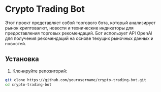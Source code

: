 # Crypto Trading Bot

Этот проект представляет собой торгового бота, который анализирует рынок криптовалют, новости и технические индикаторы для предоставления торговых рекомендаций. Бот использует API OpenAI для получения рекомендаций на основе текущих рыночных данных и новостей.

## Установка

1. Клонируйте репозиторий:

```bash
git clone https://github.com/yourusername/crypto-trading-bot.git
cd crypto-trading-bot
